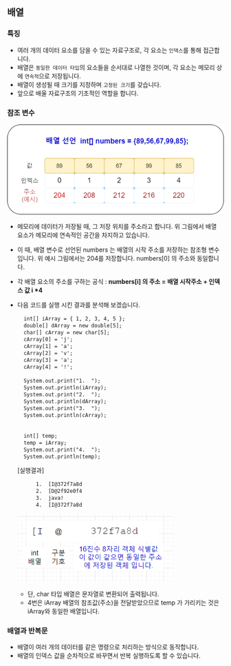 ## 배열

### 특징

* 여러 개의 데이터 요소를 담을 수 있는 자료구조로, 각 요소는 `인덱스`를 통해 접근합니다. 
* 배열은 `동일한 데이터 타입`의 요소들을 순서대로 나열한 것이며, 각 요소는 메모리 상에 `연속적`으로 저장됩니다.
* 배열이 생성될 때 크기를 지정하며 `고정된 크기`를 갖습니다.
* 앞으로 배울 자료구조의 기초적인 역할을 합니다.

### 참조 변수

![Alt text](docs/images/array.png)

* 메모리에 데이터가 저장될 때, 그 저장 위치를 주소라고 합니다. 위 그림에서 배열 요소가 메모리에 연속적인 공간을 차지하고 있습니다.
* 이 때, 배열 변수로 선언된 numbers 는 배열의 시작 주소를 저장하는  참조형 변수입니다. 위 예시 그림에서는 204를 저장합니다. numbers[0] 의 주소와 동일합니다.
* 각 배열 요소의 주소를 구하는 공식 : <strong>numbers[i] 의 주소 = 배열 시작주소 + 인덱스 값 i *4 </strong>

* 다음 코드를 실행 시킨 결과를 분석해 보겠습니다.

        int[] iArray = { 1, 2, 3, 4, 5 };
        double[] dArray = new double[5];
        char[] cArray = new char[5];
        cArray[0] = 'j';
        cArray[1] = 'a';
        cArray[2] = 'v';    
        cArray[3] = 'a';
        cArray[4] = '!';

        System.out.print("1.  ");
        System.out.println(iArray);
        System.out.print("2.  ");
        System.out.println(dArray);
        System.out.print("3.  ");
        System.out.println(cArray);
        
        
        int[] temp;
        temp = iArray;
        System.out.print("4.  ");
        System.out.println(temp);

    [실행결과]

            1.  [I@372f7a8d
            2.  [D@2f92e0f4
            3.  java!
            4.  [I@372f7a8d

     ![Alt text](docs/images/20240103_200131.png)
    
     - 단, char 타입 배열은 문자열로 변환되어 출력됩니다.
     - 4번은 iArray 배열의 참조값(주소)을 전달받았으므로 temp 가 가리키는 것은 iArray와 동일한 배열입니다.

### 배열과 반복문

* 배열이 여러 개의 데이터를 같은 명령으로 처리하는 방식으로 동작합니다.
* 배열의 인덱스 값을 순차적으로 바꾸면서 반복 실행하도록 할 수 있습니다.     






